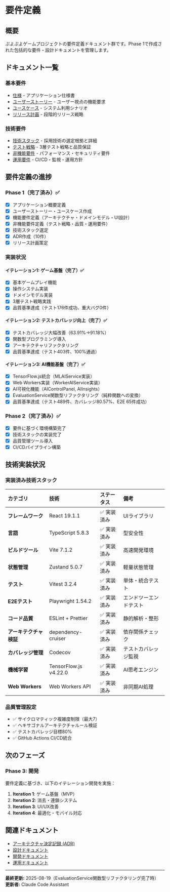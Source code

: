 # 要件定義

## 概要

ぷよぷよゲームプロジェクトの要件定義ドキュメント群です。Phase 1で作成された包括的な要件・設計ドキュメントを管理します。

## ドキュメント一覧

### 基本要件
- [仕様](仕様.md) - アプリケーション仕様書
- [ユーザーストーリー](ユーザーストーリー.md) - ユーザー視点の機能要求
- [ユースケース](ユースケース.md) - システム利用シナリオ
- [リリース計画](リリース計画.md) - 段階的リリース戦略

### 技術要件
- [技術スタック](技術スタック.md) - 採用技術の選定根拠と詳細
- [テスト戦略](テスト戦略.md) - 3層テスト戦略と品質保証
- [非機能要件](非機能要件.md) - パフォーマンス・セキュリティ要件
- [運用要件](運用要件.md) - CI/CD・監視・運用方針

## 要件定義の進捗

### Phase 1（完了済み）✅
- [x] アプリケーション概要定義
- [x] ユーザーストーリー・ユースケース作成
- [x] 機能要件定義（アーキテクチャ・ドメインモデル・UI設計）
- [x] 非機能要件定義（テスト戦略・品質・運用要件）
- [x] 技術スタック選定
- [x] ADR作成（10件）
- [x] リリース計画策定

### 実装状況

#### イテレーション1: ゲーム基盤（完了）✅
- [x] 基本ゲームプレイ機能
- [x] 操作システム実装  
- [x] ドメインモデル実装
- [x] 3層テスト戦略実践
- [x] 品質基準達成（テスト176件成功、重大バグ0件）

#### イテレーション2: テストカバレッジ向上（完了）✅
- [x] テストカバレッジ大幅改善（63.91%→91.18%）
- [x] 関数型プログラミング導入
- [x] アーキテクチャリファクタリング
- [x] 品質基準達成（テスト403件、100%通過）

#### イテレーション3: AI機能基盤（完了）✅
- [x] TensorFlow.js統合（MLAIService実装）
- [x] Web Workers実装（WorkerAIService実装）
- [x] AI可視化機能（AIControlPanel, AIInsights）
- [x] EvaluationService関数型リファクタリング（純粋関数への変換）
- [x] 品質基準達成（テスト489件、カバレッジ80.57%、E2E 65件成功）

### Phase 2（完了済み）✅
- [x] 要件に基づく環境構築完了
- [x] 技術スタックの実装完了
- [x] 品質管理ツール導入
- [x] CI/CDパイプライン構築

## 技術実装状況

### 実装済み技術スタック
| カテゴリ | 技術 | ステータス | 備考 |
| :--- | :--- | :--- | :--- |
| **フレームワーク** | React 19.1.1 | ✅ 実装済み | UIライブラリ |
| **言語** | TypeScript 5.8.3 | ✅ 実装済み | 型安全性 |
| **ビルドツール** | Vite 7.1.2 | ✅ 実装済み | 高速開発環境 |
| **状態管理** | Zustand 5.0.7 | ✅ 実装済み | 軽量状態管理 |
| **テスト** | Vitest 3.2.4 | ✅ 実装済み | 単体・統合テスト |
| **E2Eテスト** | Playwright 1.54.2 | ✅ 実装済み | エンドツーエンドテスト |
| **コード品質** | ESLint + Prettier | ✅ 実装済み | 静的解析・整形 |
| **アーキテクチャ検証** | dependency-cruiser | ✅ 実装済み | 依存関係チェック |
| **カバレッジ管理** | Codecov | ✅ 実装済み | テストカバレッジ監視 |
| **機械学習** | TensorFlow.js v4.22.0 | ✅ 実装済み | AI思考エンジン |
| **Web Workers** | Web Workers API | ✅ 実装済み | 非同期AI処理 |

### 品質管理設定
- ✅ サイクロマティック複雑度制限（最大7）
- ✅ ヘキサゴナルアーキテクチャルール検証
- ✅ テストカバレッジ目標80%
- ✅ GitHub Actions CI/CD統合

## 次のフェーズ

### Phase 3: 開発
要件定義に基づき、以下のイテレーション開発を実施：

1. **Iteration 1**: ゲーム基盤（MVP）
2. **Iteration 2**: 消去・連鎖システム  
3. **Iteration 3**: UI/UX改善
4. **Iteration 4**: 最適化・モバイル対応

## 関連ドキュメント

- [アーキテクチャ決定記録 (ADR)](../adr/index.md)
- [設計ドキュメント](../design/index.md)
- [開発ドキュメント](../development/index.md)
- [運用ドキュメント](../operation/index.md)

---

**最終更新:** 2025-08-19（EvaluationService関数型リファクタリング完了時）  
**更新者:** Claude Code Assistant